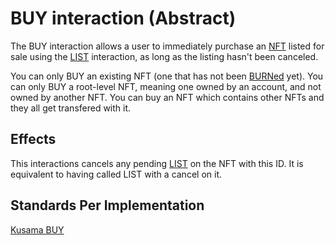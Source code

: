 # BUY interaction (Abstract)

The BUY interaction allows a user to immediately purchase an [NFT](../entities/nft.md) listed for
sale using the [LIST](list.md) interaction, as long as the listing hasn't been canceled.

You can only BUY an existing NFT (one that has not been [BURNed](burn.md) yet). You can only BUY a
root-level NFT, meaning one owned by an account, and not owned by another NFT. You can buy an NFT
which contains other NFTs and they all get transfered with it.

## Effects

This interactions cancels any pending [LIST](list.md) on the NFT with this ID. It is equivalent to
having called LIST with a cancel on it.

## Standards Per Implementation

[Kusama BUY](../../kusama/interactions/buy.md)
